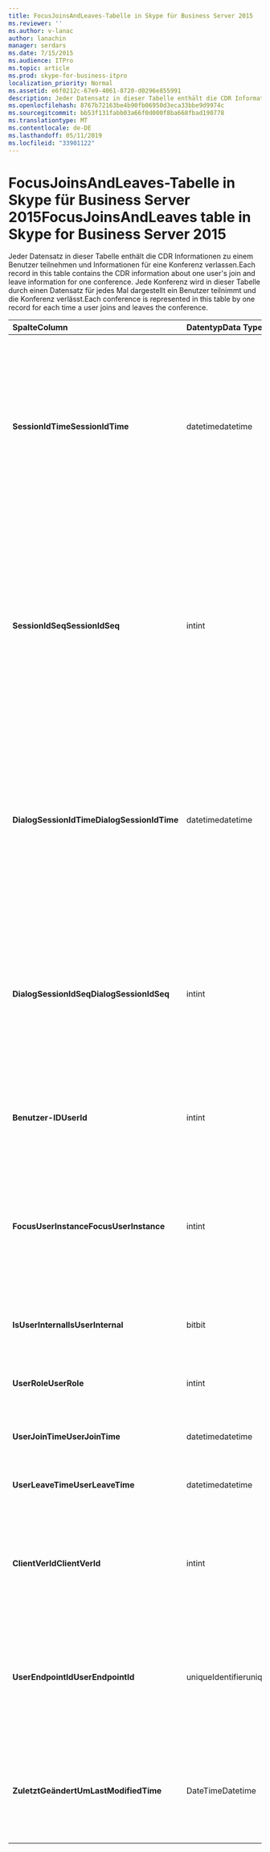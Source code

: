 ```yaml
---
title: FocusJoinsAndLeaves-Tabelle in Skype für Business Server 2015
ms.reviewer: ''
ms.author: v-lanac
author: lanachin
manager: serdars
ms.date: 7/15/2015
ms.audience: ITPro
ms.topic: article
ms.prod: skype-for-business-itpro
localization_priority: Normal
ms.assetid: e6f0212c-67e9-4061-8720-d0296e855991
description: Jeder Datensatz in dieser Tabelle enthält die CDR Informationen zu einem Benutzer teilnehmen und Informationen für eine Konferenz verlassen. Jede Konferenz wird in dieser Tabelle durch einen Datensatz für jedes Mal dargestellt ein Benutzer teilnimmt und die Konferenz verlässt.
ms.openlocfilehash: 8767b72163be4b90fb06950d3eca33bbe9d9974c
ms.sourcegitcommit: bb53f131fabb03a66f0d000f8ba668fbad190778
ms.translationtype: MT
ms.contentlocale: de-DE
ms.lasthandoff: 05/11/2019
ms.locfileid: "33901122"
---
```

# <a name="focusjoinsandleaves-table-in-skype-for-business-server-2015"></a><span data-ttu-id="c3415-104">FocusJoinsAndLeaves-Tabelle in Skype für Business Server 2015</span><span class="sxs-lookup"><span data-stu-id="c3415-104">FocusJoinsAndLeaves table in Skype for Business Server 2015</span></span>
 
<span data-ttu-id="c3415-105">Jeder Datensatz in dieser Tabelle enthält die CDR Informationen zu einem Benutzer teilnehmen und Informationen für eine Konferenz verlassen.</span><span class="sxs-lookup"><span data-stu-id="c3415-105">Each record in this table contains the CDR information about one user's join and leave information for one conference.</span></span> <span data-ttu-id="c3415-106">Jede Konferenz wird in dieser Tabelle durch einen Datensatz für jedes Mal dargestellt ein Benutzer teilnimmt und die Konferenz verlässt.</span><span class="sxs-lookup"><span data-stu-id="c3415-106">Each conference is represented in this table by one record for each time a user joins and leaves the conference.</span></span>
  
|<span data-ttu-id="c3415-107">**Spalte**</span><span class="sxs-lookup"><span data-stu-id="c3415-107">**Column**</span></span>|<span data-ttu-id="c3415-108">**Datentyp**</span><span class="sxs-lookup"><span data-stu-id="c3415-108">**Data Type**</span></span>|<span data-ttu-id="c3415-109">**Schlüssel/Index**</span><span class="sxs-lookup"><span data-stu-id="c3415-109">**Key/Index**</span></span>|<span data-ttu-id="c3415-110">**Details**</span><span class="sxs-lookup"><span data-stu-id="c3415-110">**Details**</span></span>|
|:-----|:-----|:-----|:-----|
|<span data-ttu-id="c3415-111">**SessionIdTime**</span><span class="sxs-lookup"><span data-stu-id="c3415-111">**SessionIdTime**</span></span> <br/> |<span data-ttu-id="c3415-112">datetime</span><span class="sxs-lookup"><span data-stu-id="c3415-112">datetime</span></span>  <br/> |<span data-ttu-id="c3415-113">Primär, Fremd</span><span class="sxs-lookup"><span data-stu-id="c3415-113">Primary, Foreign</span></span>  <br/> |<span data-ttu-id="c3415-114">Zeitpunkt des Konferenz-Instanz.</span><span class="sxs-lookup"><span data-stu-id="c3415-114">Time of conference instance.</span></span> <span data-ttu-id="c3415-115">Zusammen mit **SessionIdSeq** verwendet zur eindeutigen Identifizierung eine Konferenz-Instanz.</span><span class="sxs-lookup"><span data-stu-id="c3415-115">Used in conjunction with **SessionIdSeq** to uniquely identify a conference instance.</span></span> <span data-ttu-id="c3415-116">[Conferences-Tabelle in Skype für Business Server 2015](conferences.md) Weitere Informationen finden Sie.</span><span class="sxs-lookup"><span data-stu-id="c3415-116">See the [Conferences table in Skype for Business Server 2015](conferences.md) for more information.</span></span> <br/> |
|<span data-ttu-id="c3415-117">**SessionIdSeq**</span><span class="sxs-lookup"><span data-stu-id="c3415-117">**SessionIdSeq**</span></span> <br/> |<span data-ttu-id="c3415-118">int</span><span class="sxs-lookup"><span data-stu-id="c3415-118">int</span></span>  <br/> |<span data-ttu-id="c3415-119">Primär, Fremd</span><span class="sxs-lookup"><span data-stu-id="c3415-119">Primary, Foreign</span></span>  <br/> |<span data-ttu-id="c3415-120">ID-Nummer zum Identifizieren der Konferenz-Instanz.</span><span class="sxs-lookup"><span data-stu-id="c3415-120">ID number to identify the conference instance.</span></span> <span data-ttu-id="c3415-121">In Verbindung mit **SessionIdTime** verwendet, um eine Instanz der Konferenz eindeutig zu identifizieren.</span><span class="sxs-lookup"><span data-stu-id="c3415-121">Used in conjunction with **SessionIdTime** to uniquely identify a conference instance.</span></span> <span data-ttu-id="c3415-122">[Conferences-Tabelle in Skype für Business Server 2015](conferences.md) Weitere Informationen finden Sie.</span><span class="sxs-lookup"><span data-stu-id="c3415-122">See the [Conferences table in Skype for Business Server 2015](conferences.md) for more information.</span></span> <br/> |
|<span data-ttu-id="c3415-123">**DialogSessionIdTime**</span><span class="sxs-lookup"><span data-stu-id="c3415-123">**DialogSessionIdTime**</span></span> <br/> |<span data-ttu-id="c3415-124">datetime</span><span class="sxs-lookup"><span data-stu-id="c3415-124">datetime</span></span>  <br/> |<span data-ttu-id="c3415-125">Primär, Fremd</span><span class="sxs-lookup"><span data-stu-id="c3415-125">Primary, Foreign</span></span>  <br/> |<span data-ttu-id="c3415-126">Zeitpunkt der sitzungsanforderung.</span><span class="sxs-lookup"><span data-stu-id="c3415-126">Time of session request.</span></span> <span data-ttu-id="c3415-127">Zusammen mit **SessionIdSeq** verwendet zur eindeutigen Identifizierung eine Sitzung.</span><span class="sxs-lookup"><span data-stu-id="c3415-127">Used in conjunction with **SessionIdSeq** to uniquely identify a session.</span></span> <span data-ttu-id="c3415-128">Finden Sie unter der [Dialogs-Tabelle in Skype für Business Server 2015](dialogs.md) Weitere Informationen.</span><span class="sxs-lookup"><span data-stu-id="c3415-128">See the [Dialogs table in Skype for Business Server 2015](dialogs.md) for more information.</span></span> <br/> |
|<span data-ttu-id="c3415-129">**DialogSessionIdSeq**</span><span class="sxs-lookup"><span data-stu-id="c3415-129">**DialogSessionIdSeq**</span></span> <br/> |<span data-ttu-id="c3415-130">int</span><span class="sxs-lookup"><span data-stu-id="c3415-130">int</span></span>  <br/> |<span data-ttu-id="c3415-131">Primär, Fremd</span><span class="sxs-lookup"><span data-stu-id="c3415-131">Primary, Foreign</span></span>  <br/> |<span data-ttu-id="c3415-132">ID-Nummer, um die Sitzung zu identifizieren.</span><span class="sxs-lookup"><span data-stu-id="c3415-132">ID number to identify the session.</span></span> <span data-ttu-id="c3415-133">In Verbindung mit **SessionIdTime** verwendet, um eine Sitzung eindeutig zu identifizieren.</span><span class="sxs-lookup"><span data-stu-id="c3415-133">Used in conjunction with **SessionIdTime** to uniquely identify a session.</span></span> <span data-ttu-id="c3415-134">finden Sie unter der [Dialogs-Tabelle in Skype für Business Server 2015](dialogs.md) Weitere Informationen.</span><span class="sxs-lookup"><span data-stu-id="c3415-134">see the [Dialogs table in Skype for Business Server 2015](dialogs.md) for more information.</span></span> <br/> |
|<span data-ttu-id="c3415-135">**Benutzer-ID**</span><span class="sxs-lookup"><span data-stu-id="c3415-135">**UserId**</span></span> <br/> |<span data-ttu-id="c3415-136">int</span><span class="sxs-lookup"><span data-stu-id="c3415-136">int</span></span>  <br/> |<span data-ttu-id="c3415-137">Ausländisch</span><span class="sxs-lookup"><span data-stu-id="c3415-137">Foreign</span></span>  <br/> |<span data-ttu-id="c3415-138">Eindeutige Zahl, die diesen Benutzer wird aus der [Tabelle Benutzer](users.md)identifiziert.</span><span class="sxs-lookup"><span data-stu-id="c3415-138">Unique number identifying this user, referenced from the [Users table](users.md).</span></span>  <br/> |
|<span data-ttu-id="c3415-139">**FocusUserInstance**</span><span class="sxs-lookup"><span data-stu-id="c3415-139">**FocusUserInstance**</span></span> <br/> |<span data-ttu-id="c3415-140">int</span><span class="sxs-lookup"><span data-stu-id="c3415-140">int</span></span>  <br/> ||<span data-ttu-id="c3415-141">Wenn ein Benutzer auf mehreren Computern oder Geräten gleichzeitig angemeldet ist, wird **UserInstance** verwendet, um die Benutzer/Geräte-Kombination eindeutig zu identifizieren.</span><span class="sxs-lookup"><span data-stu-id="c3415-141">If a user is logged on at multiple computers or devices at the same time, **UserInstance** is used to uniquely identify the user/device combination.</span></span> <br/> |
|<span data-ttu-id="c3415-142">**IsUserInternal**</span><span class="sxs-lookup"><span data-stu-id="c3415-142">**IsUserInternal**</span></span> <br/> |<span data-ttu-id="c3415-143">bit</span><span class="sxs-lookup"><span data-stu-id="c3415-143">bit</span></span>  <br/> | <br/> |<span data-ttu-id="c3415-144">Gibt an, ob der Benutzer von innerhalb oder nicht angemeldet.</span><span class="sxs-lookup"><span data-stu-id="c3415-144">Whether the user logged on from internal or not.</span></span>  <br/> |
|<span data-ttu-id="c3415-145">**UserRole**</span><span class="sxs-lookup"><span data-stu-id="c3415-145">**UserRole**</span></span> <br/> |<span data-ttu-id="c3415-146">int</span><span class="sxs-lookup"><span data-stu-id="c3415-146">int</span></span>  <br/> | <br/> |<span data-ttu-id="c3415-147">Die Rolle des Benutzers bei der Konferenz, wie etwa Referent oder Teilnehmer.</span><span class="sxs-lookup"><span data-stu-id="c3415-147">This user's role in the conference, such as Presenter or Attendee.</span></span>  <br/> |
|<span data-ttu-id="c3415-148">**UserJoinTime**</span><span class="sxs-lookup"><span data-stu-id="c3415-148">**UserJoinTime**</span></span> <br/> |<span data-ttu-id="c3415-149">datetime</span><span class="sxs-lookup"><span data-stu-id="c3415-149">datetime</span></span>  <br/> | <br/> |<span data-ttu-id="c3415-150">Die Zeit, die dieser Benutzer die Konferenz beitritt.</span><span class="sxs-lookup"><span data-stu-id="c3415-150">The time this user joins the conference.</span></span>  <br/> |
|<span data-ttu-id="c3415-151">**UserLeaveTime**</span><span class="sxs-lookup"><span data-stu-id="c3415-151">**UserLeaveTime**</span></span> <br/> |<span data-ttu-id="c3415-152">datetime</span><span class="sxs-lookup"><span data-stu-id="c3415-152">datetime</span></span>  <br/> | <br/> |<span data-ttu-id="c3415-153">Der Zeitpunkt, zu dem dieser Benutzer die Konferenz verlässt.</span><span class="sxs-lookup"><span data-stu-id="c3415-153">The time this user leaves the conference.</span></span>  <br/> |
|<span data-ttu-id="c3415-154">**ClientVerId**</span><span class="sxs-lookup"><span data-stu-id="c3415-154">**ClientVerId**</span></span> <br/> |<span data-ttu-id="c3415-155">int</span><span class="sxs-lookup"><span data-stu-id="c3415-155">int</span></span>  <br/> |<span data-ttu-id="c3415-156">Ausländisch</span><span class="sxs-lookup"><span data-stu-id="c3415-156">Foreign</span></span>  <br/> |<span data-ttu-id="c3415-157">Version der Clientsoftware des Benutzers, auf die [ClientVersions-Tabelle in Skype für Business Server 2015](clientversions.md)verwiesen wird.</span><span class="sxs-lookup"><span data-stu-id="c3415-157">Version of the user's client software, referenced to the [ClientVersions table in Skype for Business Server 2015](clientversions.md).</span></span>  <br/> |
|<span data-ttu-id="c3415-158">**UserEndpointId**</span><span class="sxs-lookup"><span data-stu-id="c3415-158">**UserEndpointId**</span></span> <br/> |<span data-ttu-id="c3415-159">uniqueIdentifier</span><span class="sxs-lookup"><span data-stu-id="c3415-159">uniqueIdentifier</span></span>  <br/> ||<span data-ttu-id="c3415-160">Global eindeutigen Bezeichner (GUID) des in der Konferenz verwendeten Endpunkts.</span><span class="sxs-lookup"><span data-stu-id="c3415-160">Globally unique identifier (GUID) of the endpoint used in the conference.</span></span>  <br/> <span data-ttu-id="c3415-161">Dieses Feld wurde in Microsoft Lync Server 2013 eingeführt.</span><span class="sxs-lookup"><span data-stu-id="c3415-161">This field was introduced in Microsoft Lync Server 2013.</span></span>  <br/> |
|<span data-ttu-id="c3415-162">**ZuletztGeändertUm**</span><span class="sxs-lookup"><span data-stu-id="c3415-162">**LastModifiedTime**</span></span> <br/> |<span data-ttu-id="c3415-163">DateTime</span><span class="sxs-lookup"><span data-stu-id="c3415-163">Datetime</span></span>  <br/> ||<span data-ttu-id="c3415-164">Für die interne Verwendung durch den Überwachungsdienst.</span><span class="sxs-lookup"><span data-stu-id="c3415-164">For internal use by the Monitoring service.</span></span>  <br/> <span data-ttu-id="c3415-165">Dieses Feld wurde in Skype für Business Server 2015 eingeführt.</span><span class="sxs-lookup"><span data-stu-id="c3415-165">This field was introduced in Skype for Business Server 2015.</span></span>  <br/> |
   

